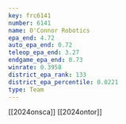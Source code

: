 ```yaml
---
key: frc6141
number: 6141
name: O'Connor Robotics
epa_end: 4.72
auto_epa_end: 0.72
teleop_epa_end: 3.27
endgame_epa_end: 0.73
winrate: 0.3958
district_epa_rank: 133
district_epa_percentile: 0.0221
type: Team
---
```

[[2024onsca]]
[[2024ontor]]
